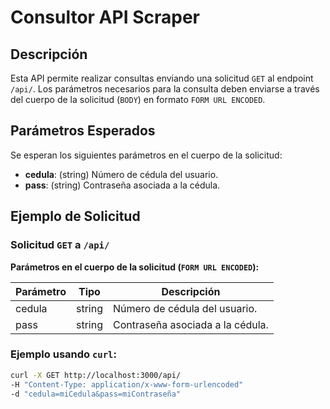 # Consultor API Scraper

## Descripción

Esta API permite realizar consultas enviando una solicitud `GET` al endpoint `/api/`. Los parámetros necesarios para la consulta deben enviarse a través del cuerpo de la solicitud (`BODY`) en formato `FORM URL ENCODED`.

## Parámetros Esperados

Se esperan los siguientes parámetros en el cuerpo de la solicitud:

- **cedula**: (string) Número de cédula del usuario.
- **pass**: (string) Contraseña asociada a la cédula.

## Ejemplo de Solicitud

### Solicitud `GET` a `/api/`

**Parámetros en el cuerpo de la solicitud (`FORM URL ENCODED`):**

| Parámetro | Tipo   | Descripción                        |
|-----------|--------|------------------------------------|
| cedula    | string | Número de cédula del usuario.      |
| pass      | string | Contraseña asociada a la cédula.   |

### Ejemplo usando `curl`:

```bash
curl -X GET http://localhost:3000/api/ 
-H "Content-Type: application/x-www-form-urlencoded" 
-d "cedula=miCedula&pass=miContraseña"
```
